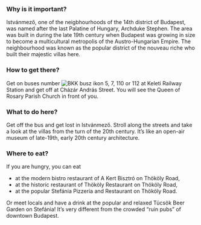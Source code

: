 ### Why is it important?

Istvánmező, one of the neigbhourhoods of the 14th district of Budapest, was named after the last Palatine of Hungary, Archduke Stephen. The area was built in during the late 19th century when Budapest was growing in size to become a multicultural metropolis of the Austro-Hungarian Empire. The neighbourhood was known as the popular district of the nouveau riche who built their majestic villas here.

### How to get there?

Get on buses number ![BKK busz ikon](https://upload.wikimedia.org/wikipedia/commons/b/ba/BKV_busz_symbol.svg "BKK busz ikon") 5, 7, 110 or 112 at Keleti Railway Station and get off at Cházár András Street. You will see the Queen of Rosary Parish Church in front of you.

### What to do here?

Get off the bus and get lost in Istvánmező. Stroll along the streets and take a look at the villas from the turn of the 20th century. It’s like an open-air museum of late-19th, early 20th century architecture.

### Where to eat?

If you are hungry, you can eat

- at the modern bistro restaurant of A Kert Bisztró on Thököly Road,
- at the historic restaurant of Thököly Restaurant on Thököly Road,
- at the popular Stefánia Pizzeria and Restaurant on Thököly Road.

Or meet locals and have a drink at the popular and relaxed Tücsök Beer Garden on Stefánia! It’s very different from the crowded “ruin pubs” of downtown Budapest.
